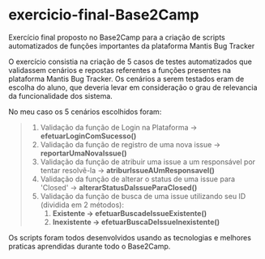 # exercicio-final-Base2Camp
Exercício final proposto no Base2Camp para a criação de scripts automatizados de funções importantes da plataforma Mantis Bug Tracker

<p>O exercício consistia na criação de 5 casos de testes automatizados que validassem cenários e repostas referentes a funções presentes na plataforma Mantis Bug Tracker. Os cenários a serem testados eram de escolha do aluno, que deveria levar em consideração o grau de relevancia da funcionalidade dos sistema.</p>

<p>No meu caso os 5 cenários escolhidos foram:</p>

<blockquote>
  <ol>
    <li> Validação da função de Login na Plataforma -> <strong>efetuarLoginComSucesso()</strong></br></li>
    <li> Validação da função de registro de uma nova issue -> <strong>reportarUmaNovaIssue()</strong></br></li>
    <li> Validação da função de atribuir uma issue a um responsável por tentar resolvê-la -> <strong>atriburIssueAUmResponsavel()</strong></br><l/i>
    <li> Validação da função de alterar o status de uma issue para 'Closed' -> <strong>alterarStatusDaIssueParaClosed()</strong></br></li>
    <li> Validação da função de busca de uma issue utilizando seu ID (dividida em 2 métodos):
      <ol>
        <li><strong>Existente -> efetuarBuscadeIssueExistente()</strong></br></li>
        <li><strong>Inexistente -> efetuarBuscaDeIssueInexistente()</strong></li>
      </ol>
    </li>
</ol>
</blockquote>
                                                                                       
<p>Os scripts foram todos desenvolvidos usando as tecnologias e melhores praticas aprendidas durante todo o Base2Camp.</p> 
